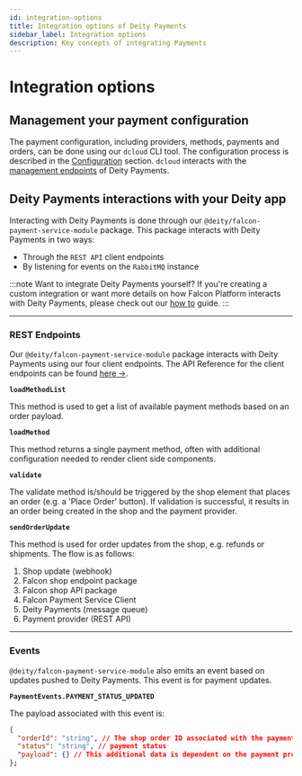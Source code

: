```yaml
---
id: integration-options
title: Integration options of Deity Payments
sidebar_label: Integration options
description: Key concepts of integrating Payments
---
```


# Integration options

## Management your payment configuration

The payment configuration, including providers, methods, payments and orders, can be done using our `dcloud` CLI tool. The configuration process is described in the [Configuration](/docs/payments/configuration/config) section. `dcloud` interacts with the [management endpoints](https://dpsg.deity.cloud/#/Management) of Deity Payments.


## Deity Payments interactions with your Deity app

Interacting with Deity Payments is done through our `@deity/falcon-payment-service-module` package. This package interacts with Deity Payments in two ways:
- Through the `REST API` client endpoints
- By listening for events on the `RabbitMQ` instance


:::note Want to integrate Deity Payments yourself?
If you're creating a custom integration or want more details on how Falcon Platform interacts with Deity Payments, please check out our [how to](/docs/payments/configuration/usage) guide.
:::

---
### REST Endpoints
Our `@deity/falcon-payment-service-module` package interacts with Deity Payments using our four client endpoints. The API Reference for the client endpoints can be found [here →](https://dpsg.dev.deity.cloud/).

**`loadMethodList`**

This method is used to get a list of available payment methods based on an order payload.

**`loadMethod`**

This method returns a single payment method, often with additional configuration needed to render client side components.

**`validate`**

The validate method is/should be triggered by the shop element that places an order (e.g. a 'Place Order' button). If validation is successful, it results in an order being created in the shop and the payment provider.

**`sendOrderUpdate`**

This method is used for order updates from the shop, e.g. refunds or shipments. The flow is as follows:
1. Shop update (webhook)
2. Falcon shop endpoint package
3. Falcon shop API package
4. Falcon Payment Service Client
5. Deity Payments (message queue)
6. Payment provider (REST API)

---
### Events

`@deity/falcon-payment-service-module` also emits an event based on updates pushed to Deity Payments. This event is for payment updates.

**`PaymentEvents.PAYMENT_STATUS_UPDATED`**

The payload associated with this event is:

```json
{
  "orderId": "string", // The shop order ID associated with the payment update
  "status": "string", // payment status
  "payload": {} // This additional data is dependent on the payment provider, it often contains a payment ID
};
```
